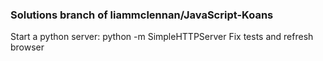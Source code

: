 ### Solutions branch of liammclennan/JavaScript-Koans ###
Start a python server: python -m SimpleHTTPServer
Fix tests and refresh browser